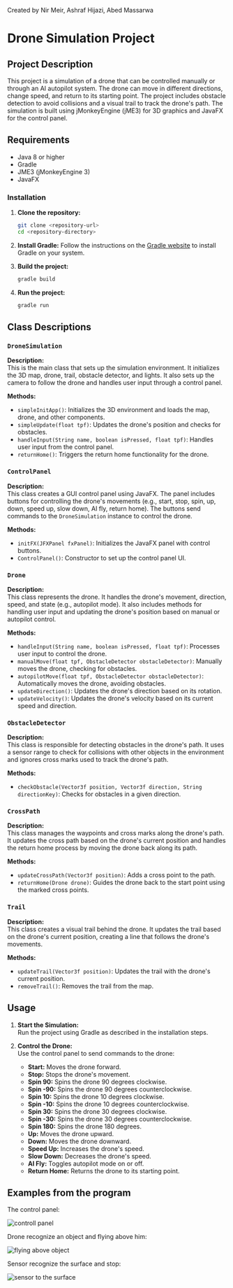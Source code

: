 Created by Nir Meir, Ashraf Hijazi, Abed Massarwa

# Drone Simulation Project

## Project Description

This project is a simulation of a drone that can be controlled manually or through an AI autopilot system. The drone can move in different directions, change speed, and return to its starting point. The project includes obstacle detection to avoid collisions and a visual trail to track the drone's path. The simulation is built using jMonkeyEngine (jME3) for 3D graphics and JavaFX for the control panel.

## Requirements

- Java 8 or higher
- Gradle
- JME3 (jMonkeyEngine 3)
- JavaFX

### Installation

1. **Clone the repository:**
    ```bash
    git clone <repository-url>
    cd <repository-directory>
    ```

2. **Install Gradle:**
    Follow the instructions on the [Gradle website](https://gradle.org/install/) to install Gradle on your system.

3. **Build the project:**
    ```bash
    gradle build
    ```

4. **Run the project:**
    ```bash
    gradle run
    ```

## Class Descriptions

### `DroneSimulation`

**Description:**  
This is the main class that sets up the simulation environment. It initializes the 3D map, drone, trail, obstacle detector, and lights. It also sets up the camera to follow the drone and handles user input through a control panel.

**Methods:**
- `simpleInitApp()`: Initializes the 3D environment and loads the map, drone, and other components.
- `simpleUpdate(float tpf)`: Updates the drone's position and checks for obstacles.
- `handleInput(String name, boolean isPressed, float tpf)`: Handles user input from the control panel.
- `returnHome()`: Triggers the return home functionality for the drone.

### `ControlPanel`

**Description:**  
This class creates a GUI control panel using JavaFX. The panel includes buttons for controlling the drone's movements (e.g., start, stop, spin, up, down, speed up, slow down, AI fly, return home). The buttons send commands to the `DroneSimulation` instance to control the drone.

**Methods:**
- `initFX(JFXPanel fxPanel)`: Initializes the JavaFX panel with control buttons.
- `ControlPanel()`: Constructor to set up the control panel UI.

### `Drone`

**Description:**  
This class represents the drone. It handles the drone's movement, direction, speed, and state (e.g., autopilot mode). It also includes methods for handling user input and updating the drone's position based on manual or autopilot control.

**Methods:**
- `handleInput(String name, boolean isPressed, float tpf)`: Processes user input to control the drone.
- `manualMove(float tpf, ObstacleDetector obstacleDetector)`: Manually moves the drone, checking for obstacles.
- `autopilotMove(float tpf, ObstacleDetector obstacleDetector)`: Automatically moves the drone, avoiding obstacles.
- `updateDirection()`: Updates the drone's direction based on its rotation.
- `updateVelocity()`: Updates the drone's velocity based on its current speed and direction.

### `ObstacleDetector`

**Description:**  
This class is responsible for detecting obstacles in the drone's path. It uses a sensor range to check for collisions with other objects in the environment and ignores cross marks used to track the drone's path.

**Methods:**
- `checkObstacle(Vector3f position, Vector3f direction, String directionKey)`: Checks for obstacles in a given direction.

### `CrossPath`

**Description:**  
This class manages the waypoints and cross marks along the drone's path. It updates the cross path based on the drone's current position and handles the return home process by moving the drone back along its path.

**Methods:**
- `updateCrossPath(Vector3f position)`: Adds a cross point to the path.
- `returnHome(Drone drone)`: Guides the drone back to the start point using the marked cross points.

### `Trail`

**Description:**  
This class creates a visual trail behind the drone. It updates the trail based on the drone's current position, creating a line that follows the drone's movements.

**Methods:**
- `updateTrail(Vector3f position)`: Updates the trail with the drone's current position.
- `removeTrail()`: Removes the trail from the map.

## Usage

1. **Start the Simulation:**  
    Run the project using Gradle as described in the installation steps.

2. **Control the Drone:**  
    Use the control panel to send commands to the drone:
    - **Start:** Moves the drone forward.
    - **Stop:** Stops the drone's movement.
    - **Spin 90:** Spins the drone 90 degrees clockwise.
    - **Spin -90:** Spins the drone 90 degrees counterclockwise.
    - **Spin 10:** Spins the drone 10 degrees clockwise.
    - **Spin -10:** Spins the drone 10 degrees counterclockwise.
    - **Spin 30:** Spins the drone 30 degrees clockwise.
    - **Spin -30:** Spins the drone 30 degrees counterclockwise.
    - **Spin 180:** Spins the drone 180 degrees.
    - **Up:** Moves the drone upward.
    - **Down:** Moves the drone downward.
    - **Speed Up:** Increases the drone's speed.
    - **Slow Down:** Decreases the drone's speed.
    - **AI Fly:** Toggles autopilot mode on or off.
    - **Return Home:** Returns the drone to its starting point.

## Examples from the program

The control panel:

![controll panel](https://github.com/nirmeir/Flying-drone-in-3D-map/assets/24902621/e8bc32d5-1a23-44ba-bb6b-b699faa7e326)

Drone recognize an object and flying above him:

![flying above object](https://github.com/nirmeir/Flying-drone-in-3D-map/assets/24902621/2286bc44-f0ca-4d4d-8f2a-8bcf97154fb9)

Sensor recognize the surface and stop:

![sensor to the surface](https://github.com/nirmeir/Flying-drone-in-3D-map/assets/24902621/e560a8b2-4553-4854-8eab-e919282b266d)

